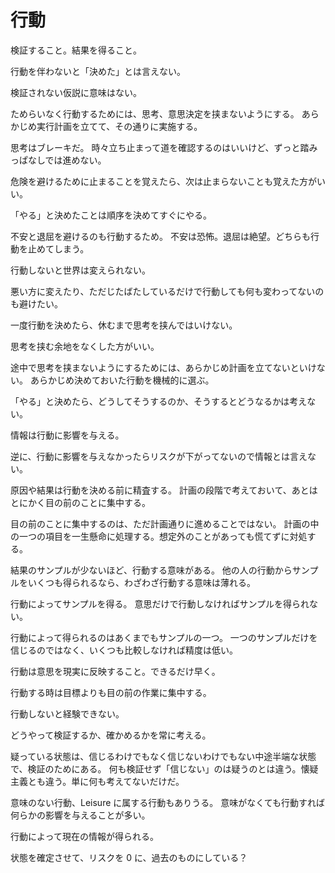 # 行動

検証すること。結果を得ること。

行動を伴わないと「決めた」とは言えない。

検証されない仮説に意味はない。

ためらいなく行動するためには、思考、意思決定を挟まないようにする。
あらかじめ実行計画を立てて、その通りに実施する。

思考はブレーキだ。
時々立ち止まって道を確認するのはいいけど、ずっと踏みっぱなしでは進めない。

危険を避けるために止まることを覚えたら、次は止まらないことも覚えた方がいい。

「やる」と決めたことは順序を決めてすぐにやる。

不安と退屈を避けるのも行動するため。
不安は恐怖。退屈は絶望。どちらも行動を止めてしまう。

行動しないと世界は変えられない。

悪い方に変えたり、ただじたばたしているだけで行動しても何も変わってないのも避けたい。

一度行動を決めたら、休むまで思考を挟んではいけない。

思考を挟む余地をなくした方がいい。

途中で思考を挟まないようにするためには、あらかじめ計画を立てないといけない。
あらかじめ決めておいた行動を機械的に選ぶ。

「やる」と決めたら、どうしてそうするのか、そうするとどうなるかは考えない。

情報は行動に影響を与える。

逆に、行動に影響を与えなかったらリスクが下がってないので情報とは言えない。

原因や結果は行動を決める前に精査する。
計画の段階で考えておいて、あとはとにかく目の前のことに集中する。

目の前のことに集中するのは、ただ計画通りに進めることではない。
計画の中の一つの項目を一生懸命に処理する。想定外のことがあっても慌てずに対処する。

結果のサンプルが少ないほど、行動する意味がある。
他の人の行動からサンプルをいくつも得られるなら、わざわざ行動する意味は薄れる。

行動によってサンプルを得る。
意思だけで行動しなければサンプルを得られない。

行動によって得られるのはあくまでもサンプルの一つ。
一つのサンプルだけを信じるのではなく、いくつも比較しなければ精度は低い。

行動は意思を現実に反映すること。できるだけ早く。

行動する時は目標よりも目の前の作業に集中する。

行動しないと経験できない。

どうやって検証するか、確かめるかを常に考える。

疑っている状態は、信じるわけでもなく信じないわけでもない中途半端な状態で、検証のためにある。
何も検証せず「信じない」のは疑うのとは違う。懐疑主義とも違う。単に何も考えてないだけだ。

意味のない行動、Leisure に属する行動もありうる。
意味がなくても行動すれば何らかの影響を与えることが多い。

行動によって現在の情報が得られる。

状態を確定させて、リスクを 0 に、過去のものにしている？
